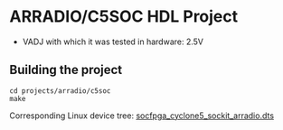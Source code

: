 <!-- no_build_example, no_no_os -->

# ARRADIO/C5SOC HDL Project

- VADJ with which it was tested in hardware: 2.5V

## Building the project

```
cd projects/arradio/c5soc
make
```

Corresponding Linux device tree: [socfpga_cyclone5_sockit_arradio.dts](https://github.com/analogdevicesinc/linux/blob/main/arch/arm/boot/dts/intel/socfpga/socfpga_cyclone5_sockit_arradio.dts)
